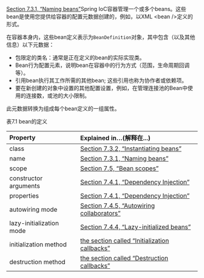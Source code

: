 [Section 7.3.1, “Naming beans”](https://docs.spring.io/spring/docs/4.3.20.RELEASE/spring-framework-reference/htmlsingle/#beans-beanname)Spring IoC容器管理一个或多个beans。这些bean是使用您提供给容器的配置元数据创建的，例如，以XML &lt;bean /&gt;定义的形式。

在容器本身内，这些bean定义表示为`BeanDefinition`对象，其中包含（以及其他信息）以下元数据：

* 包限定的类名：通常是正在定义的bean的实际实现类。
* Bean行为配置元素，说明bean在容器中的行为方式（范围，生命周期回调等）。
* 引用bean执行其工作所需的其他bean; 这些引用也称为协作者或依赖项。
* 要在新创建的对象中设置的其他配置设置，例如，在管理连接池的Bean中使用的连接数，或池的大小限制。

此元数据转换为组成每个bean定义的一组属性。

表7.1 bean的定义

| Property | Explained in…​\(解释在...\) |
| :--- | :--- |
| class | [Section 7.3.2, “Instantiating beans”](https://docs.spring.io/spring/docs/4.3.20.RELEASE/spring-framework-reference/htmlsingle/#beans-factory-class) |
| name | [Section 7.3.1, “Naming beans”](https://docs.spring.io/spring/docs/4.3.20.RELEASE/spring-framework-reference/htmlsingle/#beans-beanname) |
| scope | [Section 7.5, “Bean scopes”](https://docs.spring.io/spring/docs/4.3.20.RELEASE/spring-framework-reference/htmlsingle/#beans-factory-scopes) |
| constructor arguments | [Section 7.4.1, “Dependency Injection”](https://docs.spring.io/spring/docs/4.3.20.RELEASE/spring-framework-reference/htmlsingle/#beans-factory-collaborators) |
| properties | [Section 7.4.1, “Dependency Injection”](https://docs.spring.io/spring/docs/4.3.20.RELEASE/spring-framework-reference/htmlsingle/#beans-factory-collaborators) |
| autowiring mode | [Section 7.4.5, “Autowiring collaborators”](https://docs.spring.io/spring/docs/4.3.20.RELEASE/spring-framework-reference/htmlsingle/#beans-factory-autowire) |
| lazy-initialization mode | [Section 7.4.4, “Lazy-initialized beans”](https://docs.spring.io/spring/docs/4.3.20.RELEASE/spring-framework-reference/htmlsingle/#beans-factory-lazy-init) |
| initialization method | [the section called “Initialization callbacks”](https://docs.spring.io/spring/docs/4.3.20.RELEASE/spring-framework-reference/htmlsingle/#beans-factory-lifecycle-initializingbean) |
| destruction method | [the section called “Destruction callbacks”](https://docs.spring.io/spring/docs/4.3.20.RELEASE/spring-framework-reference/htmlsingle/#beans-factory-lifecycle-disposablebean) |



